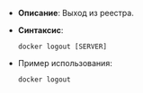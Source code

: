 - **Описание**: Выход из реестра.
- **Синтаксис**:
	
	`docker logout [SERVER]`
	
- Пример использования:
	
	`docker logout`
	